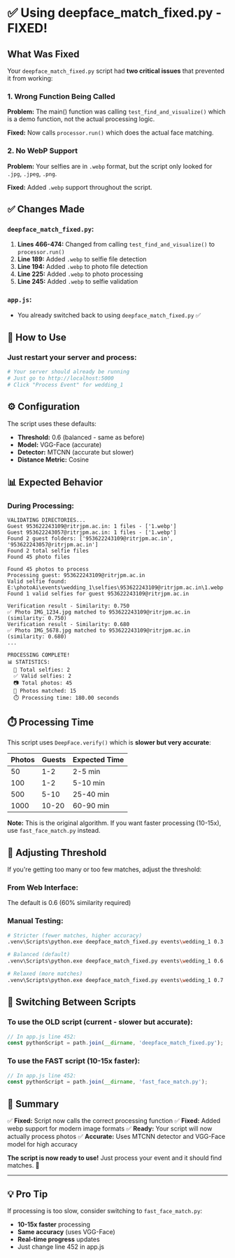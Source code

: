 # ✅ Using deepface_match_fixed.py - FIXED!

## What Was Fixed

Your `deepface_match_fixed.py` script had **two critical issues** that prevented it from working:

### 1. **Wrong Function Being Called**
**Problem:** The main() function was calling `test_find_and_visualize()` which is a demo function, not the actual processing logic.

**Fixed:** Now calls `processor.run()` which does the actual face matching.

### 2. **No WebP Support**
**Problem:** Your selfies are in `.webp` format, but the script only looked for `.jpg`, `.jpeg`, `.png`.

**Fixed:** Added `.webp` support throughout the script.

## ✅ Changes Made

### `deepface_match_fixed.py`:
1. **Lines 466-474:** Changed from calling `test_find_and_visualize()` to `processor.run()`
2. **Line 189:** Added `.webp` to selfie file detection
3. **Line 194:** Added `.webp` to photo file detection  
4. **Line 225:** Added `.webp` to photo processing
5. **Line 245:** Added `.webp` to selfie validation

### `app.js`:
- You already switched back to using `deepface_match_fixed.py` ✅

## 🚀 How to Use

### Just restart your server and process:

```bash
# Your server should already be running
# Just go to http://localhost:5000
# Click "Process Event" for wedding_1
```

## ⚙️ Configuration

The script uses these defaults:
- **Threshold:** 0.6 (balanced - same as before)
- **Model:** VGG-Face (accurate)
- **Detector:** MTCNN (accurate but slower)
- **Distance Metric:** Cosine

## 📊 Expected Behavior

### During Processing:
```
VALIDATING DIRECTORIES...
Guest 953622243109@ritrjpm.ac.in: 1 files - ['1.webp']
Guest 953622243057@ritrjpm.ac.in: 1 files - ['1.webp']
Found 2 guest folders: ['953622243109@ritrjpm.ac.in', '953622243057@ritrjpm.ac.in']
Found 2 total selfie files
Found 45 photo files

Found 45 photos to process
Processing guest: 953622243109@ritrjpm.ac.in
Valid selfie found: E:\photoAi\events\wedding_1\selfies\953622243109@ritrjpm.ac.in\1.webp
Found 1 valid selfies for guest 953622243109@ritrjpm.ac.in

Verification result - Similarity: 0.750
✅ Photo IMG_1234.jpg matched to 953622243109@ritrjpm.ac.in (similarity: 0.750)
Verification result - Similarity: 0.680
✅ Photo IMG_5678.jpg matched to 953622243109@ritrjpm.ac.in (similarity: 0.680)
...

PROCESSING COMPLETE!
📊 STATISTICS:
  📸 Total selfies: 2
  ✅ Valid selfies: 2
  📷 Total photos: 45
  🎯 Photos matched: 15
  ⏱️ Processing time: 180.00 seconds
```

## ⏱️ Processing Time

This script uses `DeepFace.verify()` which is **slower but very accurate**:

| Photos | Guests | Expected Time |
|--------|--------|---------------|
| 50     | 1-2    | 2-5 min |
| 100    | 1-2    | 5-10 min |
| 500    | 5-10   | 25-40 min |
| 1000   | 10-20  | 60-90 min |

**Note:** This is the original algorithm. If you want faster processing (10-15x), use `fast_face_match.py` instead.

## 🎯 Adjusting Threshold

If you're getting too many or too few matches, adjust the threshold:

### From Web Interface:
The default is 0.6 (60% similarity required)

### Manual Testing:
```bash
# Stricter (fewer matches, higher accuracy)
.venv\Scripts\python.exe deepface_match_fixed.py events\wedding_1 0.3

# Balanced (default)
.venv\Scripts\python.exe deepface_match_fixed.py events\wedding_1 0.6

# Relaxed (more matches)
.venv\Scripts\python.exe deepface_match_fixed.py events\wedding_1 0.7
```

## 🔄 Switching Between Scripts

### To use the OLD script (current - slower but accurate):
```javascript
// In app.js line 452:
const pythonScript = path.join(__dirname, 'deepface_match_fixed.py');
```

### To use the FAST script (10-15x faster):
```javascript
// In app.js line 452:
const pythonScript = path.join(__dirname, 'fast_face_match.py');
```

## 📝 Summary

✅ **Fixed:** Script now calls the correct processing function
✅ **Fixed:** Added webp support for modern image formats
✅ **Ready:** Your script will now actually process photos
✅ **Accurate:** Uses MTCNN detector and VGG-Face model for high accuracy

**The script is now ready to use!** Just process your event and it should find matches. 🎉

---

## 💡 Pro Tip

If processing is too slow, consider switching to `fast_face_match.py`:
- **10-15x faster** processing
- **Same accuracy** (uses VGG-Face)
- **Real-time progress** updates
- Just change line 452 in app.js
